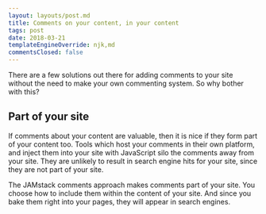 ```yaml
---
layout: layouts/post.md
title: Comments on your content, in your content
tags: post
date: 2018-03-21
templateEngineOverride: njk,md
commentsClosed: false
---
```


There are a few solutions out there for adding comments to your site without the need to make your own commenting system. So why bother with this?

## Part of your site

If comments about your content are valuable, then it is nice if they form part of your content too. Tools which host your comments in their own platform, and inject them into your site with JavaScript silo the comments away from your site. They are unlikely to result in search engine hits for your site, since they are not part of your site.

The JAMstack comments approach makes comments part of your site. You choose how to include them within the content of your site. And since you bake them right into your pages, they will appear in search engines.


